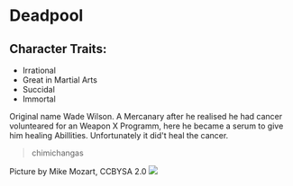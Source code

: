 # Deadpool

## Character Traits:
* Irrational
* Great in Martial Arts
* Succidal
* Immortal 


Original name Wade Wilson. A Mercanary after he realised he had cancer volunteared for an Weapon X Programm, here he became a serum to give him healing Abillities.
Unfortunately it did't heal the cancer.

> chimichangas

Picture by Mike Mozart, CCBYSA 2.0
<img src="pool.jpg"/>
